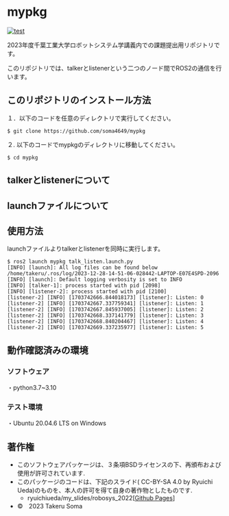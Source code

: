 # mypkg

[![test](https://github.com/soma4649/mypkg/actions/workflows/test.yml/badge.svg)](https://github.com/soma4649/mypkg/actions/workflows/test.yml)

2023年度千葉工業大学ロボットシステム学講義内での課題提出用リポジトリです。


このリポジトリでは、talkerとlistenerという二つのノード間でROS2の通信を行います。

## このリポジトリのインストール方法
１．以下のコードを任意のディレクトリで実行してください。

```
$ git clone https://github.com/soma4649/mypkg
```
２. 以下のコードでmypkgのディレクトリに移動してください。

```
$ cd mypkg
```

## talkerとlistenerについて





## launchファイルについて





## 使用方法
launchファイルよりtalkerとlistenerを同時に実行します。
```
$ ros2 launch mypkg talk_listen.launch.py
[INFO] [launch]: All log files can be found below /home/takeru/.ros/log/2023-12-28-14-51-06-028442-LAPTOP-E07E4SPD-2096
[INFO] [launch]: Default logging verbosity is set to INFO
[INFO] [talker-1]: process started with pid [2098]
[INFO] [listener-2]: process started with pid [2100]
[listener-2] [INFO] [1703742666.844018173] [listener]: Listen: 0
[listener-2] [INFO] [1703742667.337759341] [listener]: Listen: 1
[listener-2] [INFO] [1703742667.845937005] [listener]: Listen: 2
[listener-2] [INFO] [1703742668.337141779] [listener]: Listen: 3
[listener-2] [INFO] [1703742668.840204467] [listener]: Listen: 4
[listener-2] [INFO] [1703742669.337235977] [listener]: Listen: 5
```

## 動作確認済みの環境
### ソフトウェア
・python3.7~3.10

### テスト環境
・Ubuntu 20.04.6 LTS on Windows

## 著作権
* このソフトウェアパッケージは、３条項BSDライセンスの下、再頒布および使用が許可されています.
* このパッケージのコードは、下記のスライド( CC-BY-SA 4.0 by Ryuichi Ueda)のものを、本人の許可を得て自身の著作物としたものです.
   * ryuichiueda/my_slides/robosys_2022[[Github Pages](https://github.com/ryuichiueda/my_slides/tree/master/robosys_2022)]
* ©　2023 Takeru Soma
